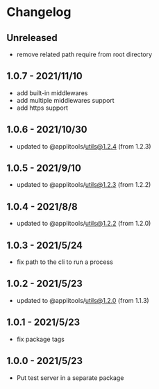 # Changelog

## Unreleased

- remove related path require from root directory

## 1.0.7 - 2021/11/10

- add built-in middlewares
- add multiple middlewares support
- add https support

## 1.0.6 - 2021/10/30

- updated to @applitools/utils@1.2.4 (from 1.2.3)

## 1.0.5 - 2021/9/10

- updated to @applitools/utils@1.2.3 (from 1.2.2)

## 1.0.4 - 2021/8/8

- updated to @applitools/utils@1.2.2 (from 1.2.0)

## 1.0.3 - 2021/5/24

- fix path to the cli to run a process

## 1.0.2 - 2021/5/23

- updated to @applitools/utils@1.2.0 (from 1.1.3)

## 1.0.1 - 2021/5/23

- fix package tags

## 1.0.0 - 2021/5/23

- Put test server in a separate package
